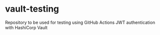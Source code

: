 # vault-testing
Repository to be used for testing using GitHub Actions JWT authentication with HashiCorp Vault
